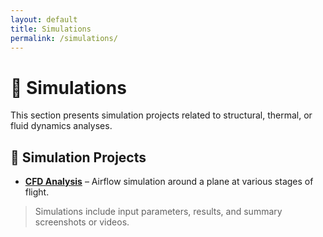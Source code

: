 ```yaml
---
layout: default
title: Simulations
permalink: /simulations/
---
```



# 🌊 Simulations

This section presents simulation projects related to structural, thermal, or fluid dynamics analyses.

## 🧪 Simulation Projects

- **[CFD Analysis](10-06-25)** – Airflow simulation around a plane at various stages of flight.

> Simulations include input parameters, results, and summary screenshots or videos.

